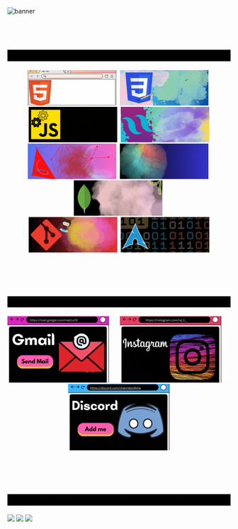 <img src="./gifs/hey.gif" alt="banner">

<br/><br/><br>

<div id="skills">
  <img src="./gifs/code.gif" alt="i code">
  <br><br>
  <div align="center">
    <img src="./gifs/code/html.gif" alt="html">&nbsp;
    <img src="./gifs/code/css.gif" alt="css">&nbsp;
    <img src="./gifs/code/js.gif" alt="js">&nbsp;
    <img src="./gifs/code/tailwind.gif" alt="tailwind">
    <br>
    <img src="./gifs/code/node.gif" alt="node">&nbsp;
    <img src="./gifs/code/express.gif" alt="express">&nbsp;
    <img src="./gifs/code/mongo.gif" alt="mongoDB">&nbsp;
    <br>
    <img src="./gifs/code/git.gif" alt="git">&nbsp;
    <img src="./gifs/code/arch.gif" alt="arch">
  </div>
</div>

<br/><br/><br/><br/>

<div id="contact">
  <img src="./gifs/connect.gif" alt="connect me">
  <br><br>
  <div align="center">
    <img src="./gifs/connect/gmail.gif" alt="css">&nbsp;&nbsp;&nbsp;&nbsp;&nbsp;
    <img src="./gifs/connect/ig.gif" alt="html">&nbsp;&nbsp;&nbsp;&nbsp;&nbsp;
    <img src="./gifs/connect/discord.gif" alt="js">
  </div>
</div>  


<br/><br/><br/><br/>




<div id="stats">
  <img src="./gifs/misl.gif" alt="miscellaneous">
  <br><br>
    <div align="">
      <img src="https://github-readme-stats.vercel.app/api?username=sololinux&show_icons=true&theme=midnight-purple&hide=prs,contribs">
      <img src="https://github-readme-stats.vercel.app/api/top-langs/?username=sololinux&hide=css,html&theme=midnight-purple">
      <img src="http://github-readme-streak-stats.herokuapp.com/?user=sololinux&theme=midnight-purple&background=000000">
    </div>
</div>  
<br><br>

  
